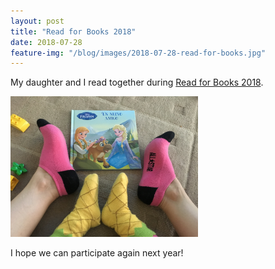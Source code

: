 ```yaml
---
layout: post
title: "Read for Books 2018"
date: 2018-07-28
feature-img: "/blog/images/2018-07-28-read-for-books.jpg"
---
```


My daughter and I read together during [Read for Books 2018](http://www.nationalreadingmovement.sg/read-for-books/). 

<img src="/blog/images/2018-07-28-read-for-books.jpg" width="300">

I hope we can participate again next year!

